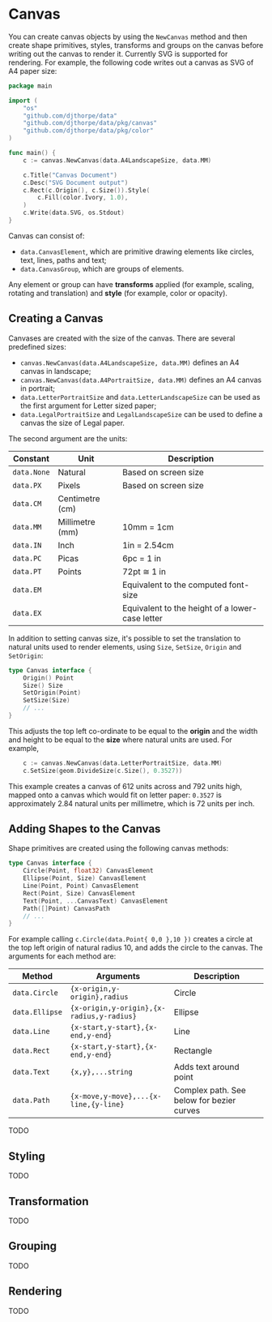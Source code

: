 
# Canvas

You can create canvas objects by using the `NewCanvas` method and then create shape primitives, styles, transforms and groups on the canvas before writing out the canvas to render it. Currently SVG is supported for rendering. For example, the following code writes out a canvas as SVG of A4 paper size:

```go
package main

import (
	"os"
	"github.com/djthorpe/data"
	"github.com/djthorpe/data/pkg/canvas"
	"github.com/djthorpe/data/pkg/color"
)

func main() {
	c := canvas.NewCanvas(data.A4LandscapeSize, data.MM)

	c.Title("Canvas Document")
	c.Desc("SVG Document output")
	c.Rect(c.Origin(), c.Size()).Style(
		c.Fill(color.Ivory, 1.0),
	)
	c.Write(data.SVG, os.Stdout)
}
```

Canvas can consist of:

  * `data.CanvasElement`, which are primitive drawing elements like circles, text, lines, paths and text;
  * `data.CanvasGroup`, which are groups of elements.
  
Any element or group can have __transforms__ applied (for example, scaling, rotating and translation) and
__style__ (for example, color or opacity).

## Creating a Canvas

Canvases are created with the size of the canvas. There are several predefined sizes:

  * `canvas.NewCanvas(data.A4LandscapeSize, data.MM)` defines an A4 canvas in landscape;
  * `canvas.NewCanvas(data.A4PortraitSize, data.MM)` defines an A4 canvas in portrait;
  * `data.LetterPortraitSize` and `data.LetterLandscapeSize` can be used as the first argument for Letter sized paper;
  * `data.LegalPortraitSize` and `LegalLandscapeSize` can be used to define a canvas the size of Legal paper.

The second argument are the units:

| Constant | Unit | Description |
| -------- | ---- | ----------- |
| `data.None` | Natural | Based on screen size
| `data.PX` | Pixels | Based on screen size
| `data.CM` | Centimetre (cm) | 
| `data.MM` | Millimetre (mm) | 10mm = 1cm
| `data.IN` | Inch | 1in = 2.54cm
| `data.PC` | Picas | 6pc = 1 in
| `data.PT` | Points | 72pt ≅ 1 in
| `data.EM` | | Equivalent to the computed font-size
| `data.EX` | | Equivalent to the height of a lower-case letter

In addition to setting canvas size, it's possible to set the translation to natural units used to render elements, using `Size`, `SetSize`, `Origin` and `SetOrigin`:

```go
type Canvas interface {
	Origin() Point
	Size() Size
	SetOrigin(Point)
	SetSize(Size)
	// ...
}
```

This adjusts the top left co-ordinate to be equal to the __origin__ and the width and height to be equal to the __size__
where natural units are used. For example,

```go
	c := canvas.NewCanvas(data.LetterPortraitSize, data.MM)
	c.SetSize(geom.DivideSize(c.Size(), 0.3527))
```

This example creates a canvas of 612 units across and 792 units high, mapped onto a canvas which would fit on letter paper: `0.3527` is approximately 2.84 natural units per millimetre, which is 72 units per inch.
 
## Adding Shapes to the Canvas

Shape primitives are created using the following canvas methods:

```go
type Canvas interface {
	Circle(Point, float32) CanvasElement
	Ellipse(Point, Size) CanvasElement
	Line(Point, Point) CanvasElement
	Rect(Point, Size) CanvasElement
	Text(Point, ...CanvasText) CanvasElement
	Path([]Point) CanvasPath
	// ...
}
```

For example calling `c.Circle(data.Point{ 0,0 },10 })` creates a circle at the top left origin of natural radius 10, and adds the circle to the canvas. The arguments for each method are:


| Method | Arguments | Description |
| -------- | ---- | ----------- |
| `data.Circle` | `{x-origin,y-origin},radius` | Circle  
| `data.Ellipse` | `{x-origin,y-origin},{x-radius,y-radius}` | Ellipse
| `data.Line`    | `{x-start,y-start},{x-end,y-end}` | Line
| `data.Rect`    | `{x-start,y-start},{x-end,y-end}` | Rectangle
| `data.Text`    | `{x,y},...string` | Adds text around point
| `data.Path`    | `{x-move,y-move},...{x-line,{y-line}` | Complex path. See below for bezier curves

TODO


## Styling 

TODO

## Transformation 

TODO

## Grouping 

TODO

## Rendering

TODO


